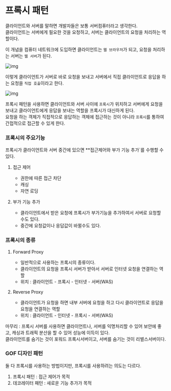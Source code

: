 # 프록시 패턴
클라이언트와 서버를 말하면 개발자들은 보통 서버컴퓨터라고 생각한다.<br>
클라이언트는 서버에게 필요한 것을 요청하고, 서버는 클라이언트의 요청을 처리하는 역할이다.

이 개념을 컴퓨터 네트워크에 도입하면 클라이언트는 `웹 브라우저`가 되고, 요청을 처리하는 서버는 `웹 서버`가 된다.

![img](https://images.velog.io/images/hyun6ik/post/6c427745-6f1f-4a94-bfb5-08a6b9c63da5/image.png)

이렇게 클라이언트가 서버로 바로 요청을 보내고 서버에서 직접 클라이언트로 응답을 하는 요청을 `직접 호출`이라고 한다.

![img](https://velog.velcdn.com/images%2Fhyun6ik%2Fpost%2F69fabecd-8e3f-46d4-8a2d-b4499675fa5c%2Fimage.png)

프록시 패턴을 사용하면 클라이언트와 서버 사이에 `프록시`가 위치하고 서버에게 요청을 보내고 클라이언트에게 응답을 보내는 역할을 프록시가 대신하게 된다. <br>
요청을 하는 객체가 직접적으로 응답하는 객체에 접근하는 것이 아니라 `프록시`를 통하여 간접적으로 접근할 수 있게 한다.

### 프록시의 주요기능
프록시가 클라이언트와 서버 중간에 있으면 **접근제어와 부가 기능 추가`를 수행할 수 있다.
1. 접근 제어
    + 권한에 따른 접근 차단
    + 캐싱
    + 자연 로딩

2. 부가 기능 추가
    + 클라이언트에서 받은 요청에 프록시가 부가기능을 추가하여서 서버로 요청할 수도 있다.
    + 중간에 요청값이나 응답값이 바뀔수도 있다.


### 프록시의 종류
1. Forward Proxy
    + 일반적으로 사용하는 프록시의 종류이다.
    + 클라이언트의 요청을 프록시 서버가 받아서 서버로 인터넷 요청을 연결하는 역할
    + 위치 : 클라이언트 - 프록시 - 인터넷 - 서버(WAS)

2. Reverse Proxy
    + 클라이언트가 요청을 하면 내부 서버에 요청을 하고 다시 클라이언트로 응답을 요청을 연결하는 역할
    + 위치 : 클라이언트 - 인터넷 - 프록시 - 서버(WAS)

마무리 : 프록시 서버를 사용하면 클라이언트나, 서버를 익명처리할 수 있어 보안에 좋고, 캐싱과 트래픽 분산을 할 수 있어 성능에 이득이 있다.<br>
클라이언트를 숨기는 것이 포워드 프록시서버이고, 서버를 숨기는 것이 리벌스서버이다.





### GOF 디자인 패턴
둘 다 프록시를 사용하는 방법이지만, 프록시를 사용하려는 의도는 다르다.
1. 프록시 패턴 : 접근 제어가 목적
2. 데코레이터 패턴 : 새로운 기능 추가가 목적


